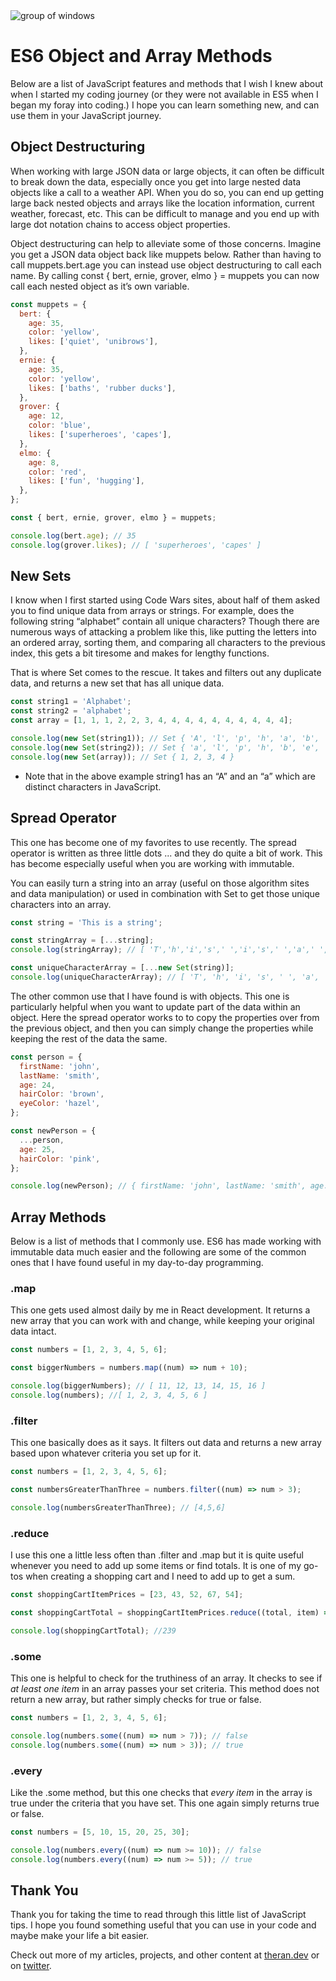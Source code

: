 <div class="hero-section">
    <div class="hero-image-container">
        <img class="hero-image" src="https://images.unsplash.com/photo-1579620586506-fb462d7443fa?ixlib=rb-1.2.1&ixid=eyJhcHBfaWQiOjEyMDd9&auto=format&fit=crop&w=2294&q=80" alt="group of windows"/>
    </div>
    <div class="hero-text-container">
        <h1 class="hero-text">ES6 Object and Array Methods</h1>
    </div>
</div>

Below are a list of JavaScript features and methods that I wish I knew about when I started my coding journey (or they were not available in ES5 when I began my foray into coding.) I hope you can learn something new, and can use them in your JavaScript journey.

## Object Destructuring

When working with large JSON data or large objects, it can often be difficult to break down the data, especially once you get into large nested data objects like a call to a weather API. When you do so, you can end up getting large back nested objects and arrays like the location information, current weather, forecast, etc. This can be difficult to manage and you end up with large dot notation chains to access object properties.

Object destructuring can help to alleviate some of those concerns. Imagine you get a JSON data object back like muppets below. Rather than having to call muppets.bert.age you can instead use object destructuring to call each name. By calling const { bert, ernie, grover, elmo } = muppets you can now call each nested object as it’s own variable.

```javascript
const muppets = {
  bert: {
    age: 35,
    color: 'yellow',
    likes: ['quiet', 'unibrows'],
  },
  ernie: {
    age: 35,
    color: 'yellow',
    likes: ['baths', 'rubber ducks'],
  },
  grover: {
    age: 12,
    color: 'blue',
    likes: ['superheroes', 'capes'],
  },
  elmo: {
    age: 8,
    color: 'red',
    likes: ['fun', 'hugging'],
  },
};

const { bert, ernie, grover, elmo } = muppets;

console.log(bert.age); // 35
console.log(grover.likes); // [ 'superheroes', 'capes' ]
```

## New Sets

I know when I first started using Code Wars sites, about half of them asked you to find unique data from arrays or strings. For example, does the following string “alphabet” contain all unique characters? Though there are numerous ways of attacking a problem like this, like putting the letters into an ordered array, sorting them, and comparing all characters to the previous index, this gets a bit tiresome and makes for lengthy functions.

That is where Set comes to the rescue. It takes and filters out any duplicate data, and returns a new set that has all unique data.

```javascript
const string1 = 'Alphabet';
const string2 = 'alphabet';
const array = [1, 1, 1, 2, 2, 3, 4, 4, 4, 4, 4, 4, 4, 4, 4, 4];

console.log(new Set(string1)); // Set { 'A', 'l', 'p', 'h', 'a', 'b', 'e', 't' }
console.log(new Set(string2)); // Set { 'a', 'l', 'p', 'h', 'b', 'e', 't' }
console.log(new Set(array)); // Set { 1, 2, 3, 4 }
```

- Note that in the above example string1 has an “A” and an “a” which are distinct characters in JavaScript.

## Spread Operator

This one has become one of my favorites to use recently. The spread operator is written as three little dots ... and they do quite a bit of work. This has become especially useful when you are working with immutable.

You can easily turn a string into an array (useful on those algorithm sites and data manipulation) or used in combination with Set to get those unique characters into an array.

```javascript
const string = 'This is a string';

const stringArray = [...string];
console.log(stringArray); // [ 'T','h','i','s',' ','i','s',' ','a',' ','s','t','r','i','n','g' ]

const uniqueCharacterArray = [...new Set(string)];
console.log(uniqueCharacterArray); // [ 'T', 'h', 'i', 's', ' ', 'a', 't', 'r', 'n', 'g' ]
```

The other common use that I have found is with objects. This one is particularly helpful when you want to update part of the data within an object. Here the spread operator works to to copy the properties over from the previous object, and then you can simply change the properties while keeping the rest of the data the same.

```javascript
const person = {
  firstName: 'john',
  lastName: 'smith',
  age: 24,
  hairColor: 'brown',
  eyeColor: 'hazel',
};

const newPerson = {
  ...person,
  age: 25,
  hairColor: 'pink',
};

console.log(newPerson); // { firstName: 'john', lastName: 'smith', age: 25, hairColor: 'pink', eyeColor: 'hazel' }
```

## Array Methods

Below is a list of methods that I commonly use. ES6 has made working with immutable data much easier and the following are some of the common ones that I have found useful in my day-to-day programming.

### .map

This one gets used almost daily by me in React development. It returns a new array that you can work with and change, while keeping your original data intact.

```javascript
const numbers = [1, 2, 3, 4, 5, 6];

const biggerNumbers = numbers.map((num) => num + 10);

console.log(biggerNumbers); // [ 11, 12, 13, 14, 15, 16 ]
console.log(numbers); //[ 1, 2, 3, 4, 5, 6 ]
```

### .filter

This one basically does as it says. It filters out data and returns a new array based upon whatever criteria you set up for it.

```javascript
const numbers = [1, 2, 3, 4, 5, 6];

const numbersGreaterThanThree = numbers.filter((num) => num > 3);

console.log(numbersGreaterThanThree); // [4,5,6]
```

### .reduce

I use this one a little less often than .filter and .map but it is quite useful whenever you need to add up some items or find totals. It is one of my go-tos when creating a shopping cart and I need to add up to get a sum.

```javascript
const shoppingCartItemPrices = [23, 43, 52, 67, 54];

const shoppingCartTotal = shoppingCartItemPrices.reduce((total, item) => total + item);

console.log(shoppingCartTotal); //239
```

### .some

This one is helpful to check for the truthiness of an array. It checks to see if _at least one item_ in an array passes your set criteria. This method does not return a new array, but rather simply checks for true or false.

```javascript
const numbers = [1, 2, 3, 4, 5, 6];

console.log(numbers.some((num) => num > 7)); // false
console.log(numbers.some((num) => num > 3)); // true
```

### .every

Like the .some method, but this one checks that _every item_ in the array is true under the criteria that you have set. This one again simply returns true or false.

```javascript
const numbers = [5, 10, 15, 20, 25, 30];

console.log(numbers.every((num) => num >= 10)); // false
console.log(numbers.every((num) => num >= 5)); // true
```

## Thank You

Thank you for taking the time to read through this little list of JavaScript tips. I hope you found something useful that you can use in your code and maybe make your life a bit easier.

Check out more of my articles, projects, and other content at [theran.dev](https://theran.dev/blog) or on [twitter](https://twitter.com/wellBuilt).

